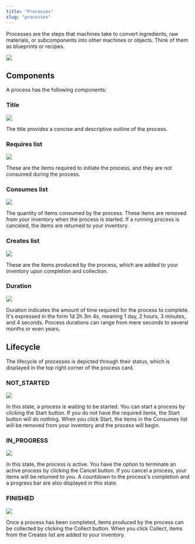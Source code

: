 ```yaml
---
title: "Processes"
slug: "processes"
---
```


Processes are the steps that machines take to convert ingredients, raw materials, or subcomponents into other machines or objects. Think of them as blueprints or recipes.

![](/assets/docs/process.jpg)

## Components

A process has the following components:

### Title

![](/assets/docs/process_title.jpg)

The title provides a concise and descriptive outline of the process.

### Requires list

![](/assets/docs/process_requires.jpg)

These are the items required to initiate the process, and they are not consumed during the process.

### Consumes list

![](/assets/docs/process_consumes.jpg)

The quantity of items consumed by the process. These items are removed from your inventory when the process is started. If a running process is canceled, the items are returned to your inventory.

### Creates list

![](/assets/docs/process_creates.jpg)

These are the items produced by the process, which are added to your inventory upon completion and collection.

### Duration

![](/assets/docs/process_duration.jpg)

Duration indicates the amount of time required for the process to complete. It's expressed in the form 1d 2h 3m 4s, meaning 1 day, 2 hours, 3 minutes, and 4 seconds. Process durations can range from mere seconds to several months or even years.

## Lifecycle

The lifecycle of processes is depicted through their status, which is displayed in the top right corner of the process card.

### NOT_STARTED

![](/assets/docs/process_not_started.jpg)

In this state, a process is waiting to be started. You can start a process by clicking the Start button. If you do not have the required items, the Start button will do nothing. When you click Start, the items in the Consumes list will be removed from your inventory and the process will begin.

### IN_PROGRESS

![](/assets/docs/process_progress.jpg)

In this state, the process is active. You have the option to terminate an active process by clicking the Cancel button. If you cancel a process, your items will be returned to you. A countdown to the process's completion and a progress bar are also displayed in this state.

### FINISHED

![](/assets/docs/process_finished.jpg)

Once a process has been completed, items produced by the process can be collected by clicking the Collect button. When you click Collect, items from the Creates list are added to your inventory.
